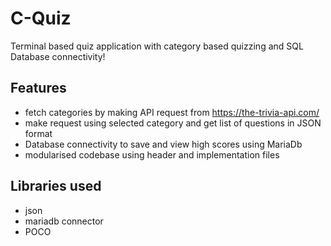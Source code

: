 # C-Quiz

Terminal based quiz application with category based quizzing and SQL Database connectivity!

## Features

- fetch categories by making API request from https://the-trivia-api.com/
- make request using selected category and get list of questions in JSON format
- Database connectivity to save and view high scores using MariaDb
- modularised codebase using header and implementation files

## Libraries used

- json
- mariadb connector
- POCO
